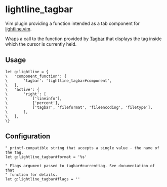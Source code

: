 # lightline\_tagbar

Vim plugin providing a function intended as a tab component for
[lightline.vim](https://github.com/itchyny/lightline.vim).

Wraps a call to the function provided by
[Tagbar](https://github.com/majutsushi/tagbar) that displays the tag inside
which the cursor is currently held.

## Usage

```vim
let g:lightline = {
\	'component_function': {
\		'tagbar': 'lightline_tagbar#component',
\	},
\	'active': {
\		'right': [
\			['lineinfo'],
\			['percent'],
\			['tagbar', 'fileformat', 'fileencoding', 'filetype'],
\		],
\	},
\}
```

## Configuration

```vim
" printf-compatible string that accepts a single value - the name of the tag.
let g:lightline_tagbar#format = '%s'

" Flags argument passed to tagbar#currenttag. See documentation of that
" function for details.
let g:lightline_tagbar#flags = ''
```
